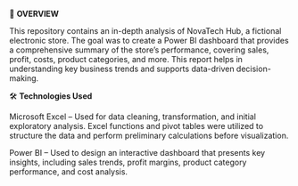 📌 **OVERVIEW**

This repository contains an in-depth analysis of NovaTech Hub, a fictional electronic store. The goal was to create a Power BI dashboard that provides a comprehensive summary of the store’s performance, covering sales, profit, costs, product categories, and more. This report helps in understanding key business trends and supports data-driven decision-making.

🛠 **Technologies Used**

Microsoft Excel – Used for data cleaning, transformation, and initial exploratory analysis. Excel functions and pivot tables were utilized to structure the data and perform preliminary calculations before visualization.

Power BI – Used to design an interactive dashboard that presents key insights, including sales trends, profit margins, product category performance, and cost analysis. 
